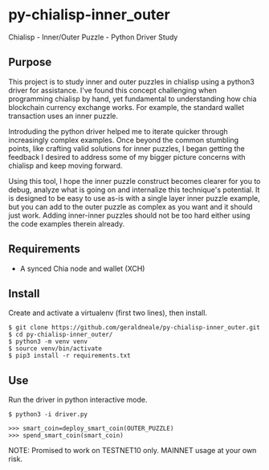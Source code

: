 # py-chialisp-inner_outer
Chialisp - Inner/Outer Puzzle - Python Driver Study

Purpose
------------   
This project is to study inner and outer puzzles in chialisp using a python3 driver for assistance. I've found this concept challenging when programming chialisp by hand, yet fundamental to understanding how chia blockchain currency exchange works. For example, the standard wallet transaction uses an inner puzzle. 

Introduding the python driver helped me to iterate quicker through increasingly complex examples. Once beyond the common stumbling points, like crafting valid solutions for inner puzzles, I began getting the feedback I desired to address some of my bigger picture concerns with chialisp and keep moving forward. 

Using this tool, I hope the inner puzzle construct becomes clearer for you to debug, analyze what is going on and internalize this technique's potential. It is designed to be easy to use as-is with a single layer inner puzzle example, but you can add to the outer puzzle as complex as you want and it should just work. Adding inner-inner puzzles should not be too hard either using the code examples therein already.  

Requirements
------------

- A synced Chia node and wallet (XCH)

Install
-------

Create and activate a virtualenv (first two lines), then install.

```
$ git clone https://github.com/geraldneale/py-chialisp-inner_outer.git
$ cd py-chialisp-inner_outer/
$ python3 -m venv venv
$ source venv/bin/activate
$ pip3 install -r requirements.txt
```
Use
---
Run the driver in python interactive mode.
```
$ python3 -i driver.py
```

```
>>> smart_coin=deploy_smart_coin(OUTER_PUZZLE)
>>> spend_smart_coin(smart_coin)
```
NOTE: Promised to work on TESTNET10 only. MAINNET usage at your own risk.
